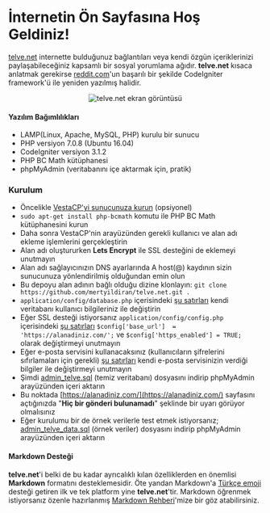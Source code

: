 # İnternetin Ön Sayfasına Hoş Geldiniz!

[telve.net](https://telve.net/) internette bulduğunuz bağlantıları veya kendi özgün içeriklerinizi paylaşabileceğiniz kapsamlı bir sosyal yorumlama ağıdır. **telve.net** kısaca anlatmak gerekirse [reddit.com](https://www.reddit.com/)'un başarılı bir şekilde CodeIgniter framework'ü ile yeniden yazılmış halidir.

<p align="center">
  <img src="https://i.imgur.com/izW0W16.png" alt="telve.net ekran görüntüsü"/>
</p>


#### Yazılım Bağımlılıkları

 - LAMP(Linux, Apache, MySQL, PHP) kurulu bir sunucu
 - PHP versiyon 7.0.8 (Ubuntu 16.04)
 - CodeIgniter versiyon 3.1.2
 - PHP BC Math kütüphanesi
 - phpMyAdmin (veritabanını içe aktarmak için, pratik)


### Kurulum

 - Öncelikle [VestaCP'yi sunucunuza kurun](https://vestacp.com/install/) (opsiyonel)
 - `sudo apt-get install php-bcmath` komutu ile PHP BC Math kütüphanesini kurun
 - Daha sonra VestaCP'nin arayüzünden gerekli kullanıcı ve alan adı ekleme işlemlerini gerçekleştirin
 - Alan adı oluştururken **Lets Encrypt** ile SSL desteğini de eklemeyi unutmayın
 - Alan adı sağlayıcınızın DNS ayarlarında A host(@) kaydının sizin sunucunuza yönlendirilmiş olduğundan emin olun
 - Bu depoyu alan adının bağlı olduğu dizine klonlayın: `git clone https://github.com/mertyildiran/telve.net.git .`
 - `application/config/database.php` içerisindeki [şu satırları](https://github.com/mertyildiran/telve.net/blob/master/application/config/database.php#L52-L54) kendi veritabanı kullanıcı bilgileriniz ile değiştirin
 - Eğer SSL desteği istiyorsanız `application/config/config.php` içerisindeki [şu satırları](https://github.com/mertyildiran/telve.net/blob/master/application/config/config.php#L17-L19) `$config['base_url']	= 'https://alanadiniz.com/';` ve `$config['https_enabled'] = TRUE;` olarak değiştirmeyi unutmayın
 - Eğer e-posta servisini kullanacaksınız (kullanıcıların şifrelerini sıfırlamaları için gerekli) [şu satırları](https://github.com/mertyildiran/telve.net/blob/master/application/config/config.php#L361-L365) kendi e-posta servisinizin verdiği bilgiler ile değiştirmeyi unutmayın
 - Şimdi [admin_telve.sql](https://raw.githubusercontent.com/mertyildiran/telve.net/master/db/admin_telve.sql) (temiz veritabanı) dosyasını indirip phpMyAdmin arayüzünden içeri aktarın
 - Bu noktada [https://alanadiniz.com/](https://alanadiniz.com/) sayfasını açtığınızda "**Hiç bir gönderi bulunamadı**" şeklinde bir uyarı görüyor olmalısınız
 - Eğer kurulumu bir de örnek verilerle test etmek istiyorsanız; [admin_telve_data.sql](https://raw.githubusercontent.com/mertyildiran/telve.net/master/db/admin_telve_data.sql) (örnek veriler) dosyasını indirip phpMyAdmin arayüzünden içeri aktarın


#### Markdown Desteği

**telve.net**'i belki de bu kadar ayrıcalıklı kılan özelliklerden en önemlisi **Markdown** formatını desteklemesidir. Öte yandan Markdown'a [Türkçe emoji](https://telve.net/sayfalar/markdown_rehberi#emojiler) desteği getiren ilk ve tek platform yine **telve.net**'tir. Markdown öğrenmek istiyorsanız özenle hazırlanmış [Markdown Rehberi](https://telve.net/sayfalar/markdown_rehberi)'mize bir göz atabilirsiniz.
